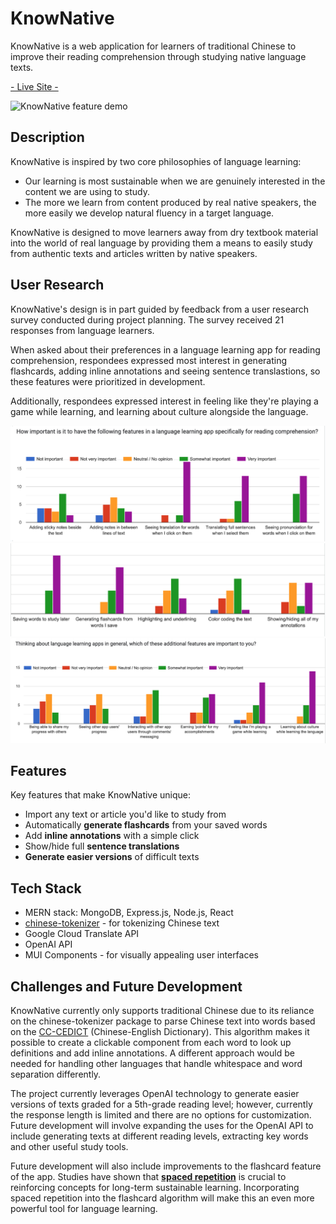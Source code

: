 # KnowNative

KnowNative is a web application for learners of traditional Chinese to improve their reading comprehension through studying native language texts.

[ - Live Site - ](https://knownative-730586de0f29.herokuapp.com/)

![KnowNative feature demo](/public/images/kn-runthru.gif)

## Description

KnowNative is inspired by two core philosophies of language learning: 

* Our learning is most sustainable when we are genuinely interested in the content we are using to study.
* The more we learn from content produced by real native speakers, the more easily we develop natural fluency in a target language.

KnowNative is designed to move learners away from dry textbook material into the world of real language by providing them a means to easily study from authentic texts and articles written by native speakers.

## User Research

KnowNative's design is in part guided by feedback from a user research survey conducted during project planning. The survey received 21 responses from language learners.

When asked about their preferences in a language learning app for reading comprehension, respondees expressed most interest in generating flashcards, adding inline annotations and seeing sentence translastions, so these features were prioritized in development.

Additionally, respondees expressed interest in feeling like they're playing a game while learning, and learning about culture alongside the language.

![User Research Survey](/public/images/chart1.png)
![User Research Survey](/public/images/chart2.png)
![User Research Survey](/public/images/chart3.png)

## Features

Key features that make KnowNative unique:
- Import any text or article you'd like to study from
- Automatically **generate flashcards** from your saved words
- Add **inline annotations** with a simple click
- Show/hide full **sentence translations**
- **Generate easier versions** of difficult texts

## Tech Stack
- MERN stack: MongoDB, Express.js, Node.js, React
- [chinese-tokenizer](https://github.com/yishn/chinese-tokenizer) - for tokenizing Chinese text
- Google Cloud Translate API
- OpenAI API
- MUI Components - for visually appealing user interfaces

## Challenges and Future Development

KnowNative currently only supports traditional Chinese due to its reliance on the chinese-tokenizer package to parse Chinese text into words based on the [CC-CEDICT](https://www.mdbg.net/chinese/dictionary?page=cc-cedict) (Chinese-English Dictionary). This algorithm makes it possible to create a clickable component from each word to look up definitions and add inline annotations. A different approach would be needed for handling other languages that handle whitespace and word separation differently.

The project currently leverages OpenAI technology to generate easier versions of texts graded for a 5th-grade reading level; however, currently the response length is limited and there are no options for customization. Future development will involve expanding the uses for the OpenAI API to include generating texts at different reading levels, extracting key words and other useful study tools.

Future development will also include improvements to the flashcard feature of the app. Studies have shown that [**spaced repetition**](https://www.babbel.com/en/magazine/spaced-repetition-language-learning) is crucial to reinforcing concepts for long-term sustainable learning. Incorporating spaced repetition into the flashcard algorithm will make this an even more powerful tool for language learning.